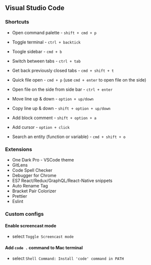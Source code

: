 ## Visual Studio Code

### Shortcuts

- Open command palette - `shift + cmd + p`
- Toggle terminal - `ctrl + backtick`
- Toogle sidebar - `cmd + b`
- Switch between tabs - `ctrl + tab`
- Get back previously closed tabs - `cmd + shift + t`
- Quick file open - `cmd + p` (use `cmd + enter` to open file on the side)
- Open file on the side from side bar - `ctrl + enter`

- Move line up & down - `option + up/down`
- Copy line up & down - `shift + option + up/down`
- Add block comment - `shift + option + a`
- Add cursor - `option + click`
- Search an entity (function or variable) - `cmd + shift + o`

### Extensions

- One Dark Pro - VSCode theme
- GitLens
- Code Spell Checker
- Debugger for Chrome
- ES7 React/Redux/GraphQL/React-Native snippets
- Auto Rename Tag
- Bracket Pair Colorizer
- Prettier
- Eslint

### Custom configs

#### Enable screencast mode

- select `Toggle Screencast mode`

#### Add `code .` command to Mac terminal

- select `Shell Command: Install 'code' command in PATH`
